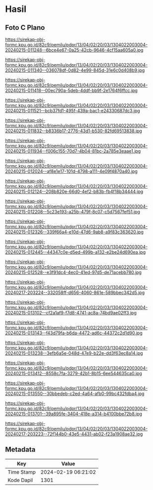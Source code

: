 # Hasil

## Foto C Plano

https://sirekap-obj-formc.kpu.go.id/82c9/pemilu/pdpr/13/04/02/20/03/1304022003004-20240215-011248--6bce4e67-0a25-42cb-9646-4cf15aa605a0.jpg

https://sirekap-obj-formc.kpu.go.id/82c9/pemilu/pdpr/13/04/02/20/03/1304022003004-20240215-011340--036078df-0d82-4e99-845d-31e6c0d408b9.jpg

https://sirekap-obj-formc.kpu.go.id/82c9/pemilu/pdpr/13/04/02/20/03/1304022003004-20240215-011418--00ec790a-5deb-4ddf-bb9f-2e1764f6ffcc.jpg

https://sirekap-obj-formc.kpu.go.id/82c9/pemilu/pdpr/13/04/02/20/03/1304022003004-20240215-011521--bcb37fd1-495f-439a-bac1-e24330687dc3.jpg

https://sirekap-obj-formc.kpu.go.id/82c9/pemilu/pdpr/13/04/02/20/03/1304022003004-20240215-011832--b8336b17-2776-43d1-b530-82fd69513838.jpg

https://sirekap-obj-formc.kpu.go.id/82c9/pemilu/pdpr/13/04/02/20/03/1304022003004-20240215-011934--f006c155-70d7-4b04-81bc-2a785e3eaae1.jpg

https://sirekap-obj-formc.kpu.go.id/82c9/pemilu/pdpr/13/04/02/20/03/1304022003004-20240215-012024--af8e1e17-101d-4798-a111-4e09f4870a40.jpg

https://sirekap-obj-formc.kpu.go.id/82c9/pemilu/pdpr/13/04/02/20/03/1304022003004-20240215-012124--208b820e-66d0-4ef2-b83b-fb4f18b34444.jpg

https://sirekap-obj-formc.kpu.go.id/82c9/pemilu/pdpr/13/04/02/20/03/1304022003004-20240215-012208--5c23e193-a25b-479f-8c07-c5d7567fef51.jpg

https://sirekap-obj-formc.kpu.go.id/82c9/pemilu/pdpr/13/04/02/20/03/1304022003004-20240215-012326--339f66a4-e10d-47d6-9ab8-a9f83c363620.jpg

https://sirekap-obj-formc.kpu.go.id/82c9/pemilu/pdpr/13/04/02/20/03/1304022003004-20240215-012445--44347c0e-d5ed-499b-a132-e2be24d690ea.jpg

https://sirekap-obj-formc.kpu.go.id/82c9/pemilu/pdpr/13/04/02/20/03/1304022003004-20240215-012528--e3f91dc4-4ec0-41ed-97d5-de71acebb780.jpg

https://sirekap-obj-formc.kpu.go.id/82c9/pemilu/pdpr/13/04/02/20/03/1304022003004-20240217-203224--332058ff-d656-4060-861e-589bbec342d5.jpg

https://sirekap-obj-formc.kpu.go.id/82c9/pemilu/pdpr/13/04/02/20/03/1304022003004-20240215-013102--cf2a1af9-f7d8-4741-ac8a-74bd9ae02ff3.jpg

https://sirekap-obj-formc.kpu.go.id/82c9/pemilu/pdpr/13/04/02/20/03/1304022003004-20240215-013143--f43d79fa-b6da-4472-ad6c-44372c2d1d90.jpg

https://sirekap-obj-formc.kpu.go.id/82c9/pemilu/pdpr/13/04/02/20/03/1304022003004-20240215-013238--3efb6a5e-048d-47e9-b22e-dd3f63ec8a14.jpg

https://sirekap-obj-formc.kpu.go.id/82c9/pemilu/pdpr/13/04/02/20/03/1304022003004-20240215-013412--8558c7fa-3279-42b1-8b15-6ee544635ca0.jpg

https://sirekap-obj-formc.kpu.go.id/82c9/pemilu/pdpr/13/04/02/20/03/1304022003004-20240215-013550--30bbedeb-c2ed-4a64-afb0-99bc432fdba4.jpg

https://sirekap-obj-formc.kpu.go.id/82c9/pemilu/pdpr/13/04/02/20/03/1304022003004-20240215-013701--39a895fe-3404-418e-a314-b4100bbe72b8.jpg

https://sirekap-obj-formc.kpu.go.id/82c9/pemilu/pdpr/13/04/02/20/03/1304022003004-20240217-203223--72f144b0-43e5-4431-ab02-f23a1908ae32.jpg


## Metadata

| Key        | Value               |
| ---------- | ------------------- |
| Time Stamp | 2024-02-19 06:21:02 |
| Kode Dapil | 1301                |



